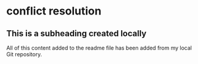 # conflict resolution

## This is a subheading created locally

All of this content added to the readme file has been added from my local Git repository.